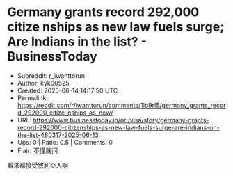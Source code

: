 # Germany grants record 292,000 citize nships as new law fuels surge; Are Indians in the list? - BusinessToday

- Subreddit: r_iwanttorun
- Author: kyk00525
- Created: 2025-06-14 14:17:50 UTC
- Permalink: https://reddit.com/r/iwanttorun/comments/1lb9rl5/germany_grants_record_292000_citize_nships_as_new/
- URL: https://www.businesstoday.in/nri/visa/story/germany-grants-record-292000-citizenships-as-new-law-fuels-surge-are-indians-on-the-list-480317-2025-06-13
- Ups: 0 | Ratio: 0.5 | Comments: 0
- Flair: 不懂就问


看來都接受敘利亞人啊

